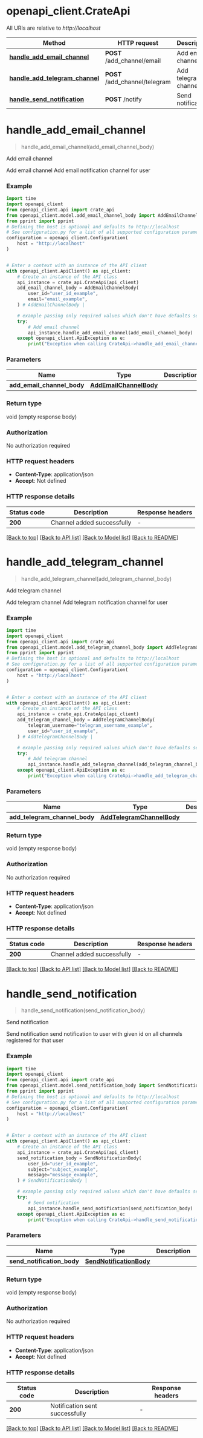 # openapi_client.CrateApi

All URIs are relative to *http://localhost*

Method | HTTP request | Description
------------- | ------------- | -------------
[**handle_add_email_channel**](CrateApi.md#handle_add_email_channel) | **POST** /add_channel/email | Add email channel
[**handle_add_telegram_channel**](CrateApi.md#handle_add_telegram_channel) | **POST** /add_channel/telegram | Add telegram channel
[**handle_send_notification**](CrateApi.md#handle_send_notification) | **POST** /notify | Send notification


# **handle_add_email_channel**
> handle_add_email_channel(add_email_channel_body)

Add email channel

Add email channel  Add email notification channel for user 

### Example


```python
import time
import openapi_client
from openapi_client.api import crate_api
from openapi_client.model.add_email_channel_body import AddEmailChannelBody
from pprint import pprint
# Defining the host is optional and defaults to http://localhost
# See configuration.py for a list of all supported configuration parameters.
configuration = openapi_client.Configuration(
    host = "http://localhost"
)


# Enter a context with an instance of the API client
with openapi_client.ApiClient() as api_client:
    # Create an instance of the API class
    api_instance = crate_api.CrateApi(api_client)
    add_email_channel_body = AddEmailChannelBody(
        user_id="user_id_example",
        email="email_example",
    ) # AddEmailChannelBody | 

    # example passing only required values which don't have defaults set
    try:
        # Add email channel
        api_instance.handle_add_email_channel(add_email_channel_body)
    except openapi_client.ApiException as e:
        print("Exception when calling CrateApi->handle_add_email_channel: %s\n" % e)
```


### Parameters

Name | Type | Description  | Notes
------------- | ------------- | ------------- | -------------
 **add_email_channel_body** | [**AddEmailChannelBody**](AddEmailChannelBody.md)|  |

### Return type

void (empty response body)

### Authorization

No authorization required

### HTTP request headers

 - **Content-Type**: application/json
 - **Accept**: Not defined


### HTTP response details

| Status code | Description | Response headers |
|-------------|-------------|------------------|
**200** | Channel added successfully |  -  |

[[Back to top]](#) [[Back to API list]](../README.md#documentation-for-api-endpoints) [[Back to Model list]](../README.md#documentation-for-models) [[Back to README]](../README.md)

# **handle_add_telegram_channel**
> handle_add_telegram_channel(add_telegram_channel_body)

Add telegram channel

Add telegram channel  Add telegram notification channel for user 

### Example


```python
import time
import openapi_client
from openapi_client.api import crate_api
from openapi_client.model.add_telegram_channel_body import AddTelegramChannelBody
from pprint import pprint
# Defining the host is optional and defaults to http://localhost
# See configuration.py for a list of all supported configuration parameters.
configuration = openapi_client.Configuration(
    host = "http://localhost"
)


# Enter a context with an instance of the API client
with openapi_client.ApiClient() as api_client:
    # Create an instance of the API class
    api_instance = crate_api.CrateApi(api_client)
    add_telegram_channel_body = AddTelegramChannelBody(
        telegram_username="telegram_username_example",
        user_id="user_id_example",
    ) # AddTelegramChannelBody | 

    # example passing only required values which don't have defaults set
    try:
        # Add telegram channel
        api_instance.handle_add_telegram_channel(add_telegram_channel_body)
    except openapi_client.ApiException as e:
        print("Exception when calling CrateApi->handle_add_telegram_channel: %s\n" % e)
```


### Parameters

Name | Type | Description  | Notes
------------- | ------------- | ------------- | -------------
 **add_telegram_channel_body** | [**AddTelegramChannelBody**](AddTelegramChannelBody.md)|  |

### Return type

void (empty response body)

### Authorization

No authorization required

### HTTP request headers

 - **Content-Type**: application/json
 - **Accept**: Not defined


### HTTP response details

| Status code | Description | Response headers |
|-------------|-------------|------------------|
**200** | Channel added successfully |  -  |

[[Back to top]](#) [[Back to API list]](../README.md#documentation-for-api-endpoints) [[Back to Model list]](../README.md#documentation-for-models) [[Back to README]](../README.md)

# **handle_send_notification**
> handle_send_notification(send_notification_body)

Send notification

Send notification  send notification to user with given id on all channels registered for that user 

### Example


```python
import time
import openapi_client
from openapi_client.api import crate_api
from openapi_client.model.send_notification_body import SendNotificationBody
from pprint import pprint
# Defining the host is optional and defaults to http://localhost
# See configuration.py for a list of all supported configuration parameters.
configuration = openapi_client.Configuration(
    host = "http://localhost"
)


# Enter a context with an instance of the API client
with openapi_client.ApiClient() as api_client:
    # Create an instance of the API class
    api_instance = crate_api.CrateApi(api_client)
    send_notification_body = SendNotificationBody(
        user_id="user_id_example",
        subject="subject_example",
        message="message_example",
    ) # SendNotificationBody | 

    # example passing only required values which don't have defaults set
    try:
        # Send notification
        api_instance.handle_send_notification(send_notification_body)
    except openapi_client.ApiException as e:
        print("Exception when calling CrateApi->handle_send_notification: %s\n" % e)
```


### Parameters

Name | Type | Description  | Notes
------------- | ------------- | ------------- | -------------
 **send_notification_body** | [**SendNotificationBody**](SendNotificationBody.md)|  |

### Return type

void (empty response body)

### Authorization

No authorization required

### HTTP request headers

 - **Content-Type**: application/json
 - **Accept**: Not defined


### HTTP response details

| Status code | Description | Response headers |
|-------------|-------------|------------------|
**200** | Notification sent successfully |  -  |

[[Back to top]](#) [[Back to API list]](../README.md#documentation-for-api-endpoints) [[Back to Model list]](../README.md#documentation-for-models) [[Back to README]](../README.md)

